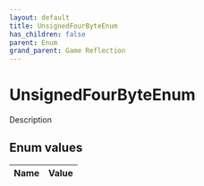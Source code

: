 ```yaml
---
layout: default
title: UnsignedFourByteEnum
has_children: false
parent: Enum
grand_parent: Game Reflection
---
```

# UnsignedFourByteEnum
Description 

## Enum values

| Name | Value |
|:----------|:--------------|

